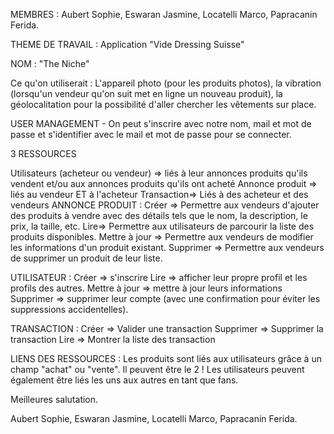 MEMBRES : Aubert Sophie, Eswaran Jasmine, Locatelli Marco, Papracanin Ferida.

THEME DE TRAVAIL : Application "Vide Dressing Suisse" 

NOM : "The Niche"

Ce qu'on utiliserait : L'appareil photo (pour les produits photos), la vibration (lorsqu'un vendeur qu'on suit met en ligne un nouveau produit), la géolocalitation pour la possibilité d'aller chercher les vêtements sur place.

USER MANAGEMENT - On peut s'inscrire avec notre nom, mail et mot de passe et s'identifier avec le mail et mot de passe pour se connecter.

3 RESSOURCES

Utilisateurs (acheteur ou vendeur) 
=> liés à leur annonces produits qu'ils vendent et/ou aux annonces produits qu'ils ont acheté
Annonce produit => liés au vendeur ET à l'acheteur
Transaction=> Liés à des acheteur et des vendeurs 
ANNONCE PRODUIT : Créer => Permettre aux vendeurs d'ajouter des produits à vendre avec des détails tels que le nom, la description, le prix, la taille, etc. Lire=> Permettre aux utilisateurs de parcourir la liste des produits disponibles. Mettre à jour => Permettre aux vendeurs de modifier les informations d'un produit existant. Supprimer => Permettre aux vendeurs de supprimer un produit de leur liste.

UTILISATEUR : Créer => s'inscrire Lire => afficher leur propre profil et les profils des autres. Mettre à jour => mettre à jour leurs informations Supprimer => supprimer leur compte (avec une confirmation pour éviter les suppressions accidentelles).

TRANSACTION : Créer => Valider une transaction Supprimer => Supprimer la transaction  Lire => Montrer la liste des transaction

LIENS DES RESSOURCES : Les produits sont liés aux utilisateurs grâce à un champ "achat" ou "vente". Il peuvent être le 2 ! Les utilisateurs peuvent également être liés les uns aux autres en tant que fans.



Meilleures salutation.

Aubert Sophie, Eswaran Jasmine, Locatelli Marco, Papracanin Ferida.
